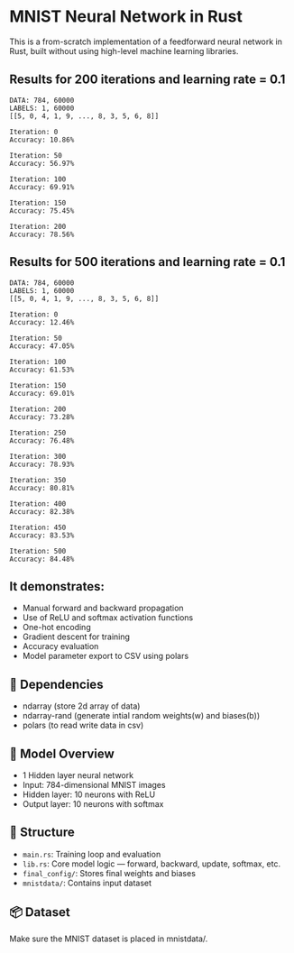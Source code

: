 # MNIST Neural Network in Rust
This is a from-scratch implementation of a feedforward neural network in Rust, built without using high-level machine learning libraries. 

## Results for 200 iterations and learning rate = 0.1
```console
DATA: 784, 60000
LABELS: 1, 60000
[[5, 0, 4, 1, 9, ..., 8, 3, 5, 6, 8]]

Iteration: 0
Accuracy: 10.86%

Iteration: 50
Accuracy: 56.97%

Iteration: 100
Accuracy: 69.91%

Iteration: 150
Accuracy: 75.45%

Iteration: 200
Accuracy: 78.56%
```

## Results for 500 iterations and learning rate = 0.1
```console
DATA: 784, 60000
LABELS: 1, 60000
[[5, 0, 4, 1, 9, ..., 8, 3, 5, 6, 8]]

Iteration: 0
Accuracy: 12.46%

Iteration: 50
Accuracy: 47.05%

Iteration: 100
Accuracy: 61.53%

Iteration: 150
Accuracy: 69.01%

Iteration: 200
Accuracy: 73.28%

Iteration: 250
Accuracy: 76.48%

Iteration: 300
Accuracy: 78.93%

Iteration: 350
Accuracy: 80.81%

Iteration: 400
Accuracy: 82.38%

Iteration: 450
Accuracy: 83.53%

Iteration: 500
Accuracy: 84.48%
```

## It demonstrates:

- Manual forward and backward propagation
- Use of ReLU and softmax activation functions
- One-hot encoding
- Gradient descent for training
- Accuracy evaluation
- Model parameter export to CSV using polars

## 🔧 Dependencies
- ndarray (store 2d array of data)
- ndarray-rand (generate intial random weights(w) and biases(b))
- polars (to read write data in csv)

## 🧠 Model Overview
- 1 Hidden layer neural network
- Input: 784-dimensional MNIST images
- Hidden layer: 10 neurons with ReLU
- Output layer: 10 neurons with softmax

## 📂 Structure
- `main.rs`: Training loop and evaluation
- `lib.rs`: Core model logic — forward, backward, update, softmax, etc.
- `final_config/`: Stores final weights and biases
- `mnistdata/`: Contains input dataset

## 📦 Dataset
Make sure the MNIST dataset is placed in mnistdata/.

